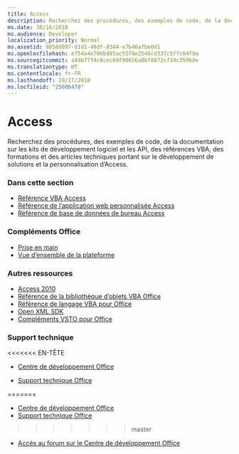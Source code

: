 ```yaml
---
title: Access
description: Recherchez des procédures, des exemples de code, de la documentation sur les kits de développement logiciel et les API, des références VBA, des formations et des articles techniques portant sur le développement de solutions et la personnalisation de Access.
ms.date: 10/16/2018
ms.audience: Developer
localization_priority: Normal
ms.assetid: 9858d097-d1d1-48df-8344-e7b46afbe0d1
ms.openlocfilehash: e754a4e706bd85ac55f8e2540cd337c5ffc64f9a
ms.sourcegitcommit: a49b77f4c8cec69f90656a86f0872cf34c35968e
ms.translationtype: HT
ms.contentlocale: fr-FR
ms.lasthandoff: 10/17/2018
ms.locfileid: "25606478"
---
```

# <a name="access"></a>Access

Recherchez des procédures, des exemples de code, de la documentation sur les kits de développement logiciel et les API, des références VBA, des formations et des articles techniques portant sur le développement de solutions et la personnalisation d’Access.
  
### <a name="in-this-section"></a>Dans cette section
  
- [Référence VBA Access](https://docs.microsoft.com/office/vba/api/overview/access)
- [Référence de l’application web personnalisée Access](https://docs.microsoft.com/office/client-developer/access/access-custom-web-app-reference)  
- [Référence de base de données de bureau Access](https://docs.microsoft.com/office/client-developer/access/desktop-database-reference/)
  
### <a name="office-add-ins"></a>Compléments Office
  
- [Prise en main](https://docs.microsoft.com/office/dev/add-ins/)  
- [Vue d’ensemble de la plateforme](https://docs.microsoft.com/office/dev/add-ins/overview/office-add-ins)
  
### <a name="other-resources"></a>Autres ressources

- [Access 2010](https://docs.microsoft.com/previous-versions/office/developer/office-2010/ff604965(v=office.14)) 
- [Référence de la bibliothèque d’objets VBA Office](https://docs.microsoft.com/office/vba/api/overview/library-reference)  
- [Référence de langage VBA pour Office](https://docs.microsoft.com/office/vba/api/overview/language-reference) 
- [Open XML SDK](https://docs.microsoft.com/office/open-xml/open-xml-sdk) 
- [Compléments VSTO pour Office](https://docs.microsoft.com/visualstudio/vsto/create-vsto-add-ins-for-office-by-using-visual-studio?view=vs-2017)
  
### <a name="support"></a>Support technique
  
<<<<<<< EN-TÊTE
- [Centre de développement Office](https://developer.microsoft.com/office)
  
- [Support technique Office](https://support.office.com/)
  
=======
- [Centre de développement Office](https://developer.microsoft.com/office) 
- [Support technique Office](https://support.office.com/) 
>>>>>>> master
- [Accès au forum sur le Centre de développement Office](https://social.msdn.microsoft.com/Forums/office/home?forum=accessdev)
  

